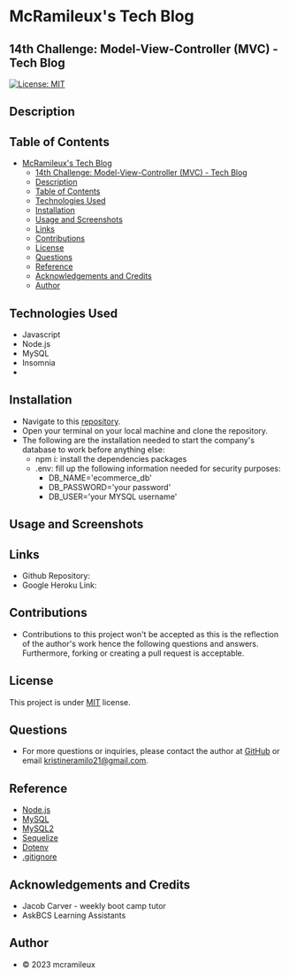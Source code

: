 # McRamileux's Tech Blog
## 14th Challenge: Model-View-Controller (MVC) - Tech Blog

[![License: MIT](https://img.shields.io/badge/License-MIT-blue.svg)](https://opensource.org/licenses/MIT)

## Description

## Table of Contents
- [McRamileux's Tech Blog](#mcramileuxs-tech-blog)
  - [14th Challenge: Model-View-Controller (MVC) - Tech Blog](#14th-challenge-model-view-controller-mvc---tech-blog)
  - [Description](#description)
  - [Table of Contents](#table-of-contents)
  - [Technologies Used](#technologies-used)
  - [Installation](#installation)
  - [Usage and Screenshots](#usage-and-screenshots)
  - [Links](#links)
  - [Contributions](#contributions)
  - [License](#license)
  - [Questions](#questions)
  - [Reference](#reference)
  - [Acknowledgements and Credits](#acknowledgements-and-credits)
  - [Author](#author)

## Technologies Used 
* Javascript
* Node.js
* MySQL
* Insomnia
* 

## Installation
- Navigate to this [repository]().
- Open your terminal on your local machine and clone the repository.
- The following are the installation needed to start the company's database to work before anything else:
  - npm i: install the dependencies packages
  - .env: fill up the following information needed for security purposes:
      - DB_NAME='ecommerce_db'
      - DB_PASSWORD='your password'
      - DB_USER='your MYSQL username'

## Usage and Screenshots


## Links
- Github Repository: 
- Google Heroku Link:

## Contributions
* Contributions to this project won't be accepted as this is the reflection of the author's work hence the following questions and answers. Furthermore, forking or creating a pull request is acceptable.

## License
This project is under [MIT](https://choosealicense.com/licenses/mit/) license.

## Questions
* For more questions or inquiries, please contact the author at [GitHub](https://github.com/mcramileux) or email kristineramilo21@gmail.com.

## Reference
- [Node.js](https://nodejs.org/en) 
- [MySQL](https://www.mysql.com/)
- [MySQL2](https://www.npmjs.com/package/mysql2)
- [Sequelize](https://sequelize.org/)
- [Dotenv](https://www.npmjs.com/package/dotenv)
- [.gitignore](https://github.com/jpd61/mvc-tech-blog/blob/master/.gitignore)

## Acknowledgements and Credits
- Jacob Carver - weekly boot camp tutor
- AskBCS Learning Assistants
  
## Author
- © 2023 mcramileux 
  

